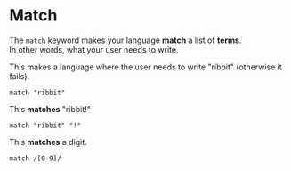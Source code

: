 # Match

The `match` keyword makes your language **match** a list of **terms**.\
In other words, what your user needs to write.

This makes a language where the user needs to write "ribbit" (otherwise it fails).

```
match "ribbit"
```

This **matches** "ribbit!"

```
match "ribbit" "!"
```

This **matches** a digit.

```
match /[0-9]/
```
